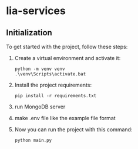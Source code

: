 # lia-services

## Initialization

To get started with the project, follow these steps:

1. Create a virtual environment and activate it:

    ```shell
    python -m venv venv
    .\venv\Scripts\activate.bat
    ```

2. Install the project requirements:
   
   ```shell
   pip install -r requirements.txt
   ```

3. run MongoDB server

4. make .env file like the example file format

5. Now you can run the project with this command:

    ```shell
    python main.py 
    ```
